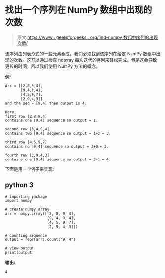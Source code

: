 # 找出一个序列在 NumPy 数组中出现的次数

> 原文:[https://www . geeksforgeeks . org/find-numpy 数组中序列的出现次数/](https://www.geeksforgeeks.org/find-the-number-of-occurrences-of-a-sequence-in-a-numpy-array/)

该序列由列表形式的一些元素组成，我们必须找到该序列在给定 NumPy 数组中出现的次数。这可以通过检查 ndarray 每次迭代的序列来轻松完成。但是这会导致更长的时间，所以我们使用 NumPy 方法的概念。

**例:**

```
Arr = [[2,8,9,4],
       [9,4,9,4],
       [4,5,9,7],
       [2,9,4,3]]
and the seq = [9,4] then output is 4.

Here, 
first row [2,8,9,4] 
contains one [9,4] sequence so output = 1.

second row [9,4,9,4] 
contains two [9,4] sequence so output = 1+2 = 3.

third row [4,5,9,7] 
contains no [9,4] sequence so output = 3+0 = 3.

fourth row [2,9,4,3] 
contains one [9,4] sequence so output = 3+1 = 4.
```

下面是用一个例子来实现:

## python 3

```
# importing package
import numpy

# create numpy array
arr = numpy.array([[2, 8, 9, 4], 
                   [9, 4, 9, 4],
                   [4, 5, 9, 7],
                   [2, 9, 4, 3]])

# Counting sequence
output = repr(arr).count("9, 4")

# view output
print(output)
```

**输出:**

```
4

```
